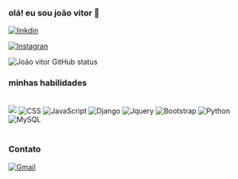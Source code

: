 ### olá! eu sou joão vitor 👋

[![linkdin](https://img.shields.io/badge/LinkedIn-0077B5?style=for-the-badge&logo=linkedin&logoColor=white)](https://www.linkedin.com/in/jo%C3%A3o-vitor-4a18b024a/)

[![Instagran](https://img.shields.io/badge/Instagram-E4405F?style=for-the-badge&logo=instagram&logoColor=white)](https://www.instagram.com/joaozinxl_3/?hl=pt-br)

![João vitor GitHub status](https://github-readme-stats.vercel.app/api?username=desafiogamer&show_icons=true&theme=radical)

### minhas habilidades

<div style="display: inline_block"><br/>
  <img align='center alt='HTML' src='https://img.shields.io/badge/HTML5-E34F26?style=for-the-badge&logo=html5&logoColor=white' />
  <img align='center' alt='CSS' scr='https://img.shields.io/badge/CSS3-1572B6?style=for-the-badge&logo=css3&logoColor=white'/>
  <img align='center' alt='JavaScript' scr='https://img.shields.io/badge/JavaScript-F7DF1E?style=for-the-badge&logo=javascript&logoColor=black'/>
  <img align='center' alt='Django' scr='https://img.shields.io/badge/Django-092E20?style=for-the-badge&logo=django&logoColor=white'/>
  <img align='center' alt='Jquery' scr='https://img.shields.io/badge/jQuery-0769AD?style=for-the-badge&logo=jquery&logoColor=white'/>
  <img align='center' alt='Bootstrap' scr='https://img.shields.io/badge/Bootstrap-563D7C?style=for-the-badge&logo=bootstrap&logoColor=white'/>
  <img align='center' alt='Python' scr='https://img.shields.io/badge/Python-14354C?style=for-the-badge&logo=python&logoColor=white'/>
  <img align='center' alt="MySQL" scr="https://img.shields.io/badge/MySQL-00000F?style=for-the-badge&logo=mysql&logoColor=white"/>
</div><br/>

### Contato

[![Gmail](https://img.shields.io/badge/Gmail-D14836?style=for-the-badge&logo=gmail&logoColor=white)](joaopap1234@gmail.com)


